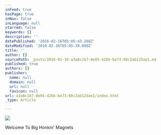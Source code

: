 ```yaml
---
inFeed: true
hasPage: true
inNav: false
inLanguage: null
starred: false
keywords: []
description: ''
datePublished: '2016-02-16T05:05:43.268Z'
dateModified: '2016-02-16T05:05:38.000Z'
title: ''
author: []
sourcePath: _posts/2016-02-16-a3a8c167-0e95-426b-be73-08c2ab125ae1.md
published: true
authors: []
publisher:
  name: null
  domain: null
  url: null
  favicon: null
url: a3a8c167-0e95-426b-be73-08c2ab125ae1/index.html
_type: Article

---
```

![](https://s3-us-west-2.amazonaws.com/the-grid-img/p/3dbeb5926ae18b9a132a79347441aea00932b51e.jpg)

Welcome To Big Honkin' Magnets